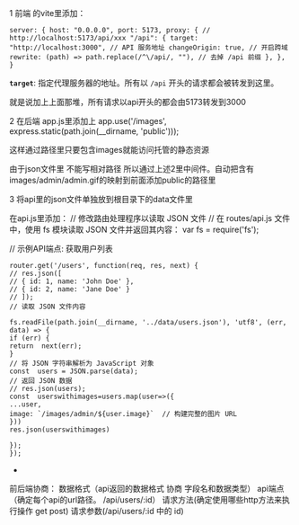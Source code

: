 ﻿
1 前端 的vite里添加：

    server: { host: "0.0.0.0", port: 5173, proxy: { // http://localhost:5173/api/xxx "/api": { target: "http://localhost:3000", // API 服务地址 changeOrigin: true, // 开启跨域 rewrite: (path) => path.replace(/^\/api/, ""), // 去掉 /api 前缀 }, }, }


**`target`**: 指定代理服务器的地址。所有以 `/api` 开头的请求都会被转发到这里。

就是说加上上面那堆，所有请求以api开头的都会由5173转发到3000

2 在后端 app.js里添加上
app.use('/images', express.static(path.join(__dirname, 'public')));

这样通过路径里只要包含images就能访问托管的静态资源

由于json文件里 不能写相对路径
所以通过上述2里中间件。自动把含有images/admin/admin.gif的映射到前面添加public的路径里


3 将api里的json文件单独放到根目录下的data文件里

在api.js里添加：
// 修改路由处理程序以读取 JSON 文件
// 在 routes/api.js 文件中，使用 fs 模块读取 JSON 文件并返回其内容：
var  fs = require('fs');

// 示例API端点: 获取用户列表

    router.get('/users', function(req, res, next) {
    // res.json([
    // { id: 1, name: 'John Doe' },
    // { id: 2, name: 'Jane Doe' }
    // ]);
    // 读取 JSON 文件内容
      
    fs.readFile(path.join(__dirname, '../data/users.json'), 'utf8', (err, data) => {
    if (err) {
    return  next(err);
    }
    // 将 JSON 字符串解析为 JavaScript 对象
    const  users = JSON.parse(data);
    // 返回 JSON 数据
    // res.json(users);
    const  userswithimages=users.map(user=>({
    ...user,
    image: `/images/admin/${user.image}`  // 构建完整的图片 URL
    }))
    res.json(userswithimages)
      
    });
    });

*

前后端协商：
数据格式（api返回的数据格式  协商 字段名和数据类型）
api端点（确定每个api的url路径。 /api/users/:id）
请求方法(确定使用哪些http方法来执行操作 get post)
请求参数(/api/users/:id 中的 id)




